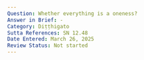 ```yaml
---
Question: Whether everything is a oneness?
Answer in Brief: -
Category: Diṭṭhigato
Sutta References: SN 12.48
Date Entered: March 26, 2025
Review Status: Not started
---
```

